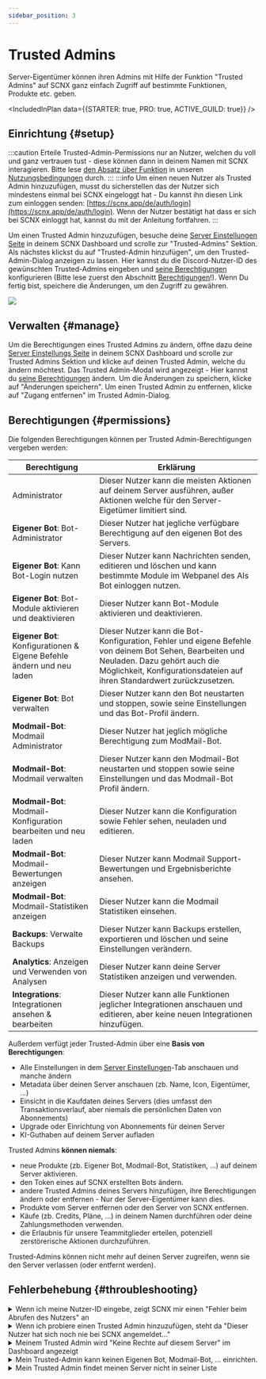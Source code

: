 ```yaml
---
sidebar_position: 3
---
```


# Trusted Admins

Server-Eigentümer können ihren Admins mit Hilfe der Funktion "Trusted Admins" auf SCNX ganz einfach Zugriff auf bestimmte Funktionen, Produkte etc. geben.

<IncludedInPlan data={{STARTER: true, PRO: true, ACTIVE_GUILD: true}} />

## Einrichtung {#setup}

:::caution
Erteile Trusted-Admin-Permissions nur an Nutzer, welchen du voll und ganz vertrauen tust - diese können dann in deinem Namen mit SCNX interagieren.
Bitte lese [den Absatz über Funktion](https://faq.scnx.app/scnx-nutzungsbedingungen/#trusted-admins) in
unseren [Nutzungsbedingungen](https://sc-net.work/scnx-tos) durch.
:::
:::info
Um einen neuen Nutzer als Trusted Admin hinzuzufügen, musst du sicherstellen das der Nutzer sich mindestens einmal bei SCNX eingeloggt hat - Du kannst ihn diesen Link zum einloggen senden: [https://scnx.app/de/auth/login](https://scnx.app/de/auth/login).
Wenn der Nutzer bestätigt hat dass er sich bei SCNX einloggt hat, kannst du mit der Anleitung fortfahren.
:::

Um einen Trusted Admin hinzuzufügen, besuche deine [Server Einstellungen Seite](https://scnx.app/de/glink?page=settings) in deinem SCNX Dashboard und scrolle zur "Trusted-Admins" Sektion. 
Als nächstes klickst du auf "Trusted-Admin hinzufügen", um den
Trusted-Admin-Dialog anzeigen zu lassen. Hier kannst du die Discord-Nutzer-ID des gewünschten Trusted-Admins eingeben und [seine Berechtigungen](#permissions) konfigurieren (Bitte lese zuerst den Abschnitt [Berechtigungen](#permissions)!). Wenn Du fertig bist,
speichere die Änderungen, um den Zugriff zu gewähren.

![](@site/docs/assets/scnx/guilds/trusted-admins/add.png)

## Verwalten {#manage}

Um die Berechtigungen eines Trusted Admins zu ändern, öffne dazu deine [Server Einstellungs Seite](https://scnx.app/de/glink?page=settings) in deinem SCNX Dashboard
und scrolle zur Trusted Admins Sektion und klicke auf deinen Trusted Admin, welche du ändern möchtest. Das Trusted Admin-Modal wird angezeigt - Hier kannst du [seine Berechtigungen](#permissions) ändern. Um die Änderungen zu speichern, klicke auf "Änderungen speichern". 
Um einen Trusted Admin zu entfernen, klicke auf "Zugang entfernen" im Trusted Admin-Dialog.

## Berechtigungen {#permissions}

Die folgenden Berechtigungen können per Trusted Admin-Berechtigungen vergeben werden:

| Berechtigung                                                     |   Erklärung                                                                                                                                                                      |
|------------------------------------------------------------------|----------------------------------------------------------------------------------------------------------------------------------------------------------------------------------|
| Administrator                                                    | Dieser Nutzer kann die meisten Aktionen auf deinem Server ausführen, außer Aktionen welche für den Server-Eigetümer limitiert sind.                                              |
| **Eigener Bot**: Bot-Administrator                                | Dieser Nutzer hat jegliche verfügbare Berechtigung auf den eigenen Bot des Servers.                                                                                                                 |
| **Eigener Bot**: Kann Bot-Login nutzen                            | Dieser Nutzer kann Nachrichten senden, editieren und löschen und kann bestimmte Module im Webpanel des Als Bot einloggen nutzen.                                                 |
| **Eigener Bot**: Bot-Module aktivieren und deaktivieren           | Dieser Nutzer kann Bot-Module aktivieren und deaktivieren.                                                                                                                       |
| **Eigener Bot**: Konfigurationen & Eigene Befehle ändern und neu laden | Dieser Nutzer kann die Bot-Konfiguration, Fehler und eigene Befehle von deinem Bot Sehen, Bearbeiten und Neuladen. Dazu gehört auch die Möglichkeit, Konfigurationsdateien auf ihren Standardwert zurückzusetzen. |
| **Eigener Bot**: Bot verwalten                                       | Dieser Nutzer kann den Bot neustarten und stoppen, sowie seine Einstellungen und das Bot-Profil ändern.                                                                                                    |
| **Modmail-Bot**: Modmail Administrator                           | Dieser Nutzer hat jeglich mögliche Berechtigung zum ModMail-Bot.                                                                                                                    |
| **Modmail-Bot**: Modmail verwalten                                  | Dieser Nutzer kann den Modmail-Bot neustarten und stoppen sowie seine Einstellungen und das Modmail-Bot Profil ändern.                                                                                             |
| **Modmail-Bot**: Modmail-Konfiguration bearbeiten und neu laden                   | Dieser Nutzer kann die Konfiguration sowie Fehler sehen, neuladen und editieren.                                                                                            |
| **Modmail-Bot**: Modmail-Bewertungen anzeigen                            | Dieser Nutzer kann Modmail Support-Bewertungen und Ergebnisberichte ansehen.                                                                                                        |
| **Modmail-Bot**: Modmail-Statistiken anzeigen                          | Dieser Nutzer kann die Modmail Statistiken einsehen.                                                                                                                                            |
| **Backups**: Verwalte Backups                                      | Dieser Nutzer kann Backups erstellen, exportieren und löschen und seine Einstellungen verändern.                                                                                                  |
| **Analytics**: Anzeigen und Verwenden von Analysen                              | Dieser Nutzer kann deine Server Statistiken anzeigen und verwenden.                                                                                                                             |
| **Integrations**: Integrationen ansehen & bearbeiten                       | Dieser Nutzer kann alle Funktionen jeglicher Integrationen anschauen und editieren, aber keine neuen Integrationen hinzufügen.                                                                                |

Außerdem verfügt jeder Trusted-Admin über eine **Basis von Berechtigungen**:

* Alle Einstellungen in dem [Server Einstellungen](https://scnx.app/de/glink?page=settings)-Tab anschauen und manche ändern
* Metadata über deinen Server anschauen (zb. Name, Icon, Eigentümer, ...)
* Einsicht in die Kaufdaten deines Servers (dies umfasst den Transaktionsverlauf, aber niemals die persönlichen Daten von Abonnements)
* Upgrade oder Einrichtung von Abonnements für deinen Server
* KI-Guthaben auf deinem Server aufladen

Trusted Admins **können niemals**:

* neue Produkte (zb. Eigener Bot, Modmail-Bot, Statistiken, …) auf deinem Server aktivieren.
* den Token eines auf SCNX erstellten Bots ändern.
* andere Trusted Admins deines Servers hinzufügen, ihre Berechtigungen ändern oder entfernen - Nur der Server-Eigentümer kann dies.
* Produkte vom Server entfernen oder den Server von SCNX entfernen.
* Käufe (zb. Credits, Pläne, ...) in deinem Namen durchführen oder deine Zahlungsmethoden verwenden.
* die Erlaubnis für unsere Teammitglieder erteilen, potenziell zerstörerische Aktionen durchzuführen.

Trusted-Admins können nicht mehr auf deinen Server zugreifen, wenn sie den Server verlassen (oder entfernt werden).

## Fehlerbehebung {#throubleshooting}

<details>
<summary>Wenn ich meine Nutzer-ID eingebe, zeigt SCNX mir einen "Fehler beim Abrufen des Nutzers" an</summary>
Die Discord Nutzer-ID des Nutzers, den du probierst hinzuzufügen ist wahrscheinlich ungültig. Nutzer-IDs bestehen nur aus Nummern und sind nicht das gleiche wie Tags, oder Nutzernamen. Um eine Discord Nutzer-ID zu erhalten, befolge diesen
<a href="https://support.discord.com/hc/en-us/articles/206346498-Where-can-I-find-my-User-Server-Message-ID-"> offiziellen Discord Support Artikel um eine ID zu erhalten</a>.
</details>

<details>
<summary>Wenn ich probiere einen Trusted Admin hinzuzufügen, steht da "Dieser Nutzer hat sich noch nie bei SCNX angemeldet…"</summary>
Das bedeutet das der Nutzer sich noch nie bei SCNX angemeldet hat.
<ul>
    <li>Sende ihm
diesen Link zum Log-In: <a href="https://scnx.app/de/auth/login">https://scnx.app/de/auth/login</a>. Sobald er bestätigt hat, dass er sich
bei SCNX angemeldet hat, versuche es bitte erneut.</li>
<li>Überprüfe bitte beim gewünschten Trusted Admin, das er/sie mit dem richtigen Account eingeloggt ist und lass ihn sich ab und anmelden.</li>
</ul>
Letztendlich kannst du keinen anderen Benutzer dazu zwingen, sich bei SCNX anzumelden. Es gibt keine Möglichkeit, einen Benutzer zu SCNX hinzuzufügen, ohne dass er sich vorher angemeldet hat.
</details>

<details>
<summary>Meinem Trusted Admin wird "Keine Rechte auf diesem Server" im Dashboard angezeigt</summary>
Bitte stelle sicher, das du dem Nutzer bzw. dem Trusted Admin die korrekten <a href="#permissions">Rechte</a> vergeben hast. Du kannst die Berechtigungen deines Trusted Admins einfach bearbeiten indem du in die <a href="#manage">Sektion über die Verwaltung von Trusted-Admins</a> gehst.
</details>

<details>
<summary>Mein Trusted-Admin kann keinen Eigenen Bot, Modmail-Bot, ... einrichten.</summary>
Trusted Admins können keine sensibelen Aktionen wie zb. die Aktivierung und Deaktivierung von Produkten ausführen. Bitte lese den Abschnitt <a href="#permissions">Berechtigungen</a>, um mehr über diese Einschränkungen zu erfahren. Der Trusted Admin kann die Produkte bearbeiten, nachdem der Server-Besitzer sie freigegeben/eingestellt hat.
</details>


<details>
<summary>Mein Trusted Admin findet meinen Server nicht in seiner Liste</summary>
<ul>
    <li>Vergewissere dich, das der Nutzer im gleichen Account angemeldet ist, den du als Trusted Admin hinzugefügt hast.</li>
   <li>Bitte ihn, die Server Liste mit dem "Daten neuladen"-Knopf zu aktualisieren.</li>
    <li>Stelle sicher, das der Trusted Admin ein Mitglied deines Servers ist, da nur Server-Mitglieder als Trusted Admin hinzugefügt werden können.</li>
    </ul>
</details>
